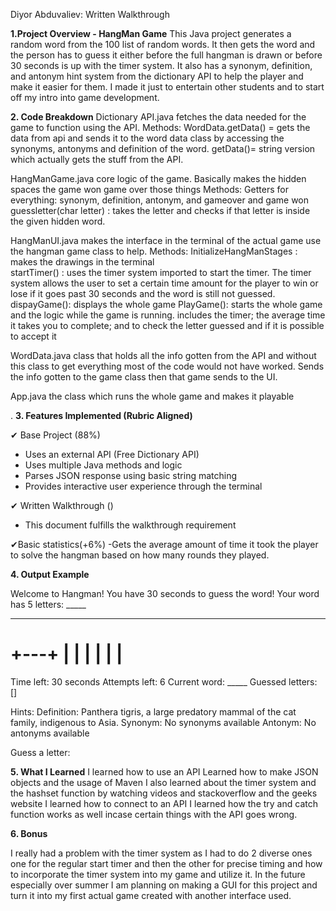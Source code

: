 
Diyor Abduvaliev: Written Walkthrough 

**1.Project Overview - HangMan Game**
This Java project generates a random word from the 100 list of random words. It then gets the word and the person has to guess it either before the full hangman is drawn or before 30 seconds is up with the timer system. It also has a synonym, definition, and antonym hint system from the dictionary API to help the player and make it easier for them. I made it just to entertain other students and to start off my intro into game development. 

**2. Code Breakdown**
Dictionary API.java 
fetches the data needed for the game to function using the API.
	      Methods: 
WordData.getData() = gets the data from api and sends it to the word data class by accessing the synonyms, antonyms and definition of the word.
getData()= string version which actually gets the stuff from the API. 

HangManGame.java
core logic of the game. Basically makes the hidden spaces the game won game over those things 
	       Methods:
            Getters for everything: synonym, definition, antonym, and gameover and game won 
            guessletter(char letter) : takes the letter and checks if that letter is inside the given hidden word.

HangManUI.java 
makes the interface in the terminal of the actual game use the hangman game class to help. 
	    Methods: 
        InitializeHangManStages : makes the drawings in the terminal  
        startTimer() : uses the timer system imported to start the timer. The timer system allows the user to set a certain time amount for the player to win or lose if it goes past 30 seconds and the word is still not guessed. 
        dispayGame(): displays the whole game 
        PlayGame(): starts the whole game and the logic while the game is running. includes the timer; the average time it takes you to complete; and to check the letter guessed and if it is possible to accept it


WordData.java
class that holds all the info gotten from the API and without this class to get everything most of the code would not have worked. Sends the info gotten to the game class then that game sends to the UI.

App.java
the class which runs the whole game and makes it playable

.
**3. Features Implemented (Rubric Aligned)**

✔ Base Project (88%)
 - Uses an external API (Free Dictionary API)
 - Uses multiple Java methods and logic
 - Parses JSON response using basic string matching
 - Provides interactive user experience through the terminal

✔ Written Walkthrough ()
 - This document fulfills the walkthrough requirement

✔Basic statistics(+6%)
-Gets the average amount of time it took the player to solve the hangman based on how many rounds they played. 

**4. Output Example**

Welcome to Hangman!
You have 30 seconds to guess the word!
Your word has 5 letters: _____

-------------------------------
  +---+
  |   |
      |
      |
      |
      |
=========

Time left: 30 seconds
Attempts left: 6
Current word: _____
Guessed letters: []

Hints:
Definition: Panthera tigris, a large predatory mammal of the cat family, indigenous to Asia.
Synonym: No synonyms available
Antonym: No antonyms available

Guess a letter: 



**5. What I Learned**
I learned how to use an API 
Learned how to make JSON objects and the usage of Maven 
I also learned about the timer system and the hashset function by watching videos and stackoverflow and the geeks website 
I learned how to connect to an API 
I learned how the try and catch function works as well incase certain things with the API goes wrong. 



**6. Bonus** 

I really had a problem with the timer system as I had to do 2 diverse ones one for the regular start timer and then the other for precise timing and how to incorporate the timer system into my game and utilize it. 
In the future especially over summer I am planning on making  a GUI for this project and turn it into my first actual game created with another interface used. 


